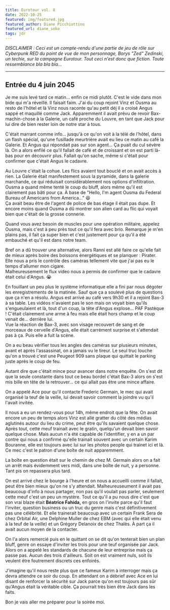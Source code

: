 ```yaml
---
title: Eurotour vol. 8
date: 2022-10-25
featured: img/featured.jpg
featured_author: Diane Picchiottino
featured_url: diane_soko
tags: jdr
---
```


_DISCLAIMER : Ceci est un compte-rendu d'une partie de jeu de rôle sur Cyberpunk RED du point de vue de mon personnage, Borys "Zed" Zedinski, un techie, sur la campagne Eurotour. Tout ceci n'est donc que fiction. Toute ressemblance bla bla bla…_

---

## Entrée du 4 juin 2045

Je me suis levé tard ce matin… enfin ce midi plutôt. C'est le vide dans mon bide qui m'a réveillé. Il faisait faim. J'ai du coup rejoint Vinz et Ousma au resto de l'hôtel et là Vinz nous raconte qu'au petit déj il a croisé Angus sappé et maquillé comme Jack. Apparemment il avait prévu de revoir Bax-machin-chose à la Galerie, un café proche du Louvre, en tant que Jack pour lui dire de bien rester loin de notre star à tous.

C'était marrant comme info… jusqu'à ce qu'on voit à la télé de l'hôtel, dans un flash spécial, qu'une fusillade meurtrière avait eu lieu ce matin au café la Galerie. Et Angus qui répondait pas sur son agent… Ça puait du cul sévère là. On a alors enfilé ce qu'il fallait de café et de croissant et on est parti là-bas pour en découvrir plus. Fallait qu'on sache, même si c'était pour confirmer que c'était Angus le cadavre.

Au Louvre c'était la cohue. Les flics avaient tout bouclé et on avait accès à rien. La Galerie était manifestement sous la pyramide, dans la galerie marchande, ce qui réduisait considérablement nos options d'infiltration. Ousma a quand même tenté le coup du bluff, alors même qu'il est clairement pas bâti pour ça. À base de "Hello, I'm agent Ousma du Federal Bureau of Americans from America…" 😆  
Ça avait beau être de l'agent de police de bas étage il était pas dupe. Et encore moins quand Ousma a dû montrer son alien card au flic qui voyait bien que c'était de la grosse connerie.

Quand vous avez besoin de muscles pour une opération militaire, appelez Ousma, mais c'est à peu près tout ce qu'il fera avec brio. Remarque je m'en plains pas, il fait ça super bien et c'est justement pour ça qu'il a été embauché et qu'il est dans notre team.

Bref on a dû trouver une alternative, alors Ranni est allé faire ce qu'elle fait de mieux après boire des boissons énergétiques et se planquer : Pirater.  
Elle nous a pris le contrôle des caméras tellement vite que j'ai pas eu le temps d'allumer mon cigare.  
Malheureusement le flux video nous a permis de confirmer que le cadavre était celui d'Angus. 😭

En fouillant un peu plus le système informatique elle a fini par nous dégoter les enregistrements de la matinée. Sauf que ça a soulevé plus de questions que ça n'en a résolu. Angus est arrivé au café vers 9h30 et il a rejoint Bax-3 à sa table. Les vidéos n'avaient pas le son mais on voyait bien qu'ils s'engueulaient et là, tout d'un coup, la tête d'Angus explose… PAF Pastèque ! C'était clairement une arme à feu mais elle était hors champ et le coup venait de… derrière lui.  
Vue la réaction de Bax-3, avec son visage recouvert de sang et de morceaux de cervelle d'Angus, elle était carrément surprise et s'attendait pas à ça. Puis elle a fuit la scène.

On a eu beau vérifier tous les angles des caméras sur plusieurs minutes, avant et après l'assassinat, on a jamais vu le tireur. Le seul truc louche qu'on a trouvé c'est une Peugeot 909 sans plaque qui quittait le parking juste après le coup de feu.

Autant dire que c'était mince pour avancer dans notre enquête. On s'est dit que la seule constante dans tout ce beau bordel c'était Bax-3 alors on s'est mis bille en tête de la retrouver… ce qui allait pas être une mince affaire.

On a appelé Ace pour qu'il contacte Frederic Germain, le mec qui avait organisé la teuf de la veille, lui devait savoir comment la joindre vu qu'il l'avait invitée.

Il nous a eu un rendez-vous pour 14h, même endroit que la fête. On avait encore un peu de temps alors Vinz est allé gratter du côté des médias aglutinés autour du lieu du crime, peut être qu'ils savaient quelque chose. Après tout, cette meuf trainait avec le gratin, quelqu'un devait bien savoir quelque chose. Mais aucun n'a été capable de l'identifier, y en a un par contre qui nous a confirmé qu'elle trainait souvent avec un certain Karim Bouranne, elle est toujours avec lui sur les photos people qui trainet ici et là. Ce mec c'est le patron d'une boîte de nuit apparemment.

La boîte en question était sur le chemin de chez M. Germain alors on a fait un arrêt mais évidemment vers midi, dans une boîte de nuit, y a personne. Tant pis on repassera plus tard.

On est arrivé chez le bourge à l'heure et on nous a accueilli comme il fallait, peut être bien mieux qu'on ne s'y attendait. Malheureuseument il avait pas beaucoup d'info à nous partager, non pas qu'il voulait pas parler, seulement cette meuf c'est un peu un mystère. Tout ce qu'il a pu nous dire c'est que son vrai blaze était **Béatrice Fahida,** en gros on l'invite parce qu'il faut l'inviter, question business ou un truc du genre mais c'est définitivement pas une célébrité. Et elle trainerait beaucoup avec un certain Frank Sera de chez Orbital Air, une Delphine Muller de chez EBM (avec qui elle était venu à la teuf de la veille) et un Grégory Delanoix de chez Thalès. À part ça il avait aucun moyen de la contacter.

On l'a alors remercié puis en le quittant on se dit qu'on tenterait bien un plan bluff, genre on essaye d'inviter les trois pour une teuf organisée par Jack. Alors on a appelé les standards de chacune de leur entreprise mais ça passe pas. Aucun des trois d'ailleurs. Soit on est vraiment nuls, soit ils veulent être foutrement discrets ces enfoirés.

J'imagine qu'il nous reste plus que ce fameux Karim à interroger mais ça devra attendre ce soir du coup. En attendant on a débrief avec Ace en lui disant de renforcer la sécurité sur Jack parce qu'on est toujours pas sûr qu'Angus était la véritable cible. Ça pourrait très bien être Jack dans les faits.

Bon je vais aller me préparer pour la soirée moi.
